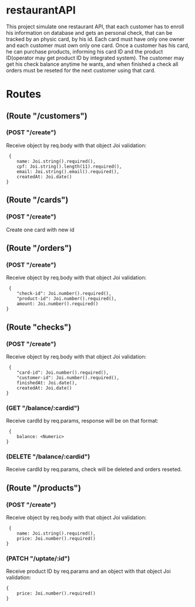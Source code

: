 # restaurantAPI

This project simulate one restaurant API, that each customer has to enroll his information on database and gets an personal check, that can be tracked by an physic card, by his id. Each card must have only one owner and each customer must own only one card. Once a customer has his card, he can purchase products, informing his card ID and the product ID(operator may get product ID by integrated system). The customer may get his check balance anytime he wants, and when finished a check all orders must be reseted for the next customer using that card.

# Routes
## (Route "/customers")
### (POST "/create")
  Receive object by req.body with that object Joi validation:
  
     {
        name: Joi.string().required(),
        cpf: Joi.string().length(11).required(),
        email: Joi.string().email().required(),
        createdAt: Joi.date()
    }

## (Route "/cards")
### (POST "/create")
  Create one card with new id
  
## (Route "/orders")
### (POST "/create")
  Receive object by req.body with that object Joi validation:
  
     {
        "check-id": Joi.number().required(),
        "product-id": Joi.number().required(),
        amount: Joi.number().required()
    }
    
## (Route "checks")
### (POST "/create")
  Receive object by req.body with that object Joi validation:
  
     {
        "card-id": Joi.number().required(),
        "customer-id": Joi.number().required(),
        finishedAt: Joi.date(),
        createdAt: Joi.date()
    }
    
### (GET "/balance/:cardid")
  Receive cardId by req.params, response will be on that format:
    
     {
        balance: <Numeric>
    }
    
### (DELETE "/balance/:cardid")
  Receive cardId by req.params, check will be deleted and orders reseted.
  
## (Route "/products")
### (POST "/create")
  Receive object by req.body with that object Joi validation:
  
     {
        name: Joi.string().required(),
        price: Joi.number().required()
    }
    
### (PATCH "/uptate/:id")
  Receive product ID by req.params and an object with that object Joi validation:
  
    {
        price: Joi.number().required()
    }
